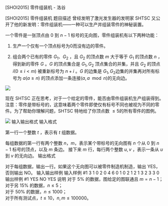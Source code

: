 



[SHOI2015] 零件组装机 - 洛谷














[SHOI2015] 零件组装机
题目描述
曾经发明了激光发生器的发明家 SHTSC 又公开了他的新发明：零件组装机——一种可以生产并组装零件的神秘装置。

一个零件是一张顶点由 $0$ 到 $n-1$ 标号的无向图，零件组装机有以下两种功能：

 1. 生产一个仅有一个顶点标号为$0$而没有边的零件。

 2. 组合两个已有的零件 $G_1$、$G_2$ ，且 $G_2$ 的顶点数 $m$ 大于等于 $G_1$ 的顶点数 $n$ ，得到新的零件 $G$ 。$G$ 的顶点集合是 $G_1,G_2$ 顶点集合的并集，并且 $G_2$ 的顶点 $i(0\leq i < m)$ 被重新标号为  $n+i$ 。$G$ 的边集是 $G_1,G_2$边集的并集再对所有标号为 $a(a \geq n)$ 的顶点添加一条连接$(a,a \mod n)$的无向边。

![](https://cdn.luogu.com.cn/upload/pic/17059.png)

现在 SHTSC 正在思考，对于一个给定的零件，能否由零件组装机生产组装得到。注意：零件是带标号的，这意味着两个零件即使仅有标号不同也被视为不同的零件。为了帮助你理解问题，SHTSC 特地给了你顶点数 $\le 5$的所有零件的图例。

![](https://cdn.luogu.com.cn/upload/pic/17060.png)
输入输出格式
输入格式

第一行一个整数 $t$ ，表示有 $t$ 组数据。

每组数据的第一行有两个整数 $n$，$m$，表示某个带标号的无向图有 $n$ 个从 $0$ 到 $n - 1$ 标号的顶点，以及 $m$ 条边。 接下来 $m$ 行，每行两个整数 $u,v$ ，表示一条从 $u$ 到 $v$ 的无向边。
输出格式

对于每组数据，输出一行。如果这个无向图可以被零件制造机制造，输出 YES，否则输出 NO。
输入输出样例
输入样例 #1
3
1 0
2 0
4 6
0 1
0 2
1 2
1 3
2 3
3 0
输出样例 #1
YES
NO
YES
说明
对于 $5\%$ 的数据，图给定的图联通且 $m = n - 1$；  
对于另 $15\%$ 的数据，$n \leq 5$；  
对于 $50\%$ 的数据，$n \leq 1000$；  
对于所有测试点，$t \leq 10$，$n,m \leq 100000$。








